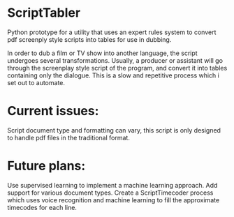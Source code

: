 # ScriptTabler
 
Python prototype for a utility that uses an expert rules system to convert pdf screenply style scripts into tables for use in dubbing.

In order to dub a film or TV show into another language, the script undergoes several transformations. Usually, a producer or assistant will go through the screenplay style script of the program, and convert it into tables containing only the dialogue. This is a slow and repetitive process which i set out to automate.

# Current issues:

Script document type and formatting can vary, this script is only designed to handle pdf files in the traditional format.

# Future plans:

Use supervised learning to implement a machine learning approach.
Add support for various document types.
Create a ScriptTimecoder process which uses voice recognition and machine learning to fill the approximate timecodes for each line.
